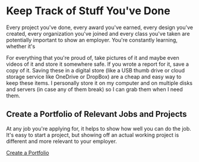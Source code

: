 # Keep Track of Stuff You've Done

Every project you've done, every award you've earned, every design you've created, every organization you've joined and every class you've taken are potentially important to show an employer. You're constantly learning, whether it's 

For everything that you're proud of, take pictures of it and maybe even videos of it and store it somewhere safe. If you wrote a report for it, save a copy of it. Saving these in a digital store (like a USB thumb drive or cloud storage service like OneDrive or DropBox) are a cheap and easy way to keep these items. I personally store it on my computer and on multiple disks and servers (in case any of them break) so I can grab them when I need them.

## Create a Portfolio of Relevant Jobs and Projects
At any job you're applying for, it helps to show how well you can do the job. It's easy to start a project, but showing off an actual working project is different and more relevant to your employer. 

[Create a Portfolio](/common-ideas/portfolio)
